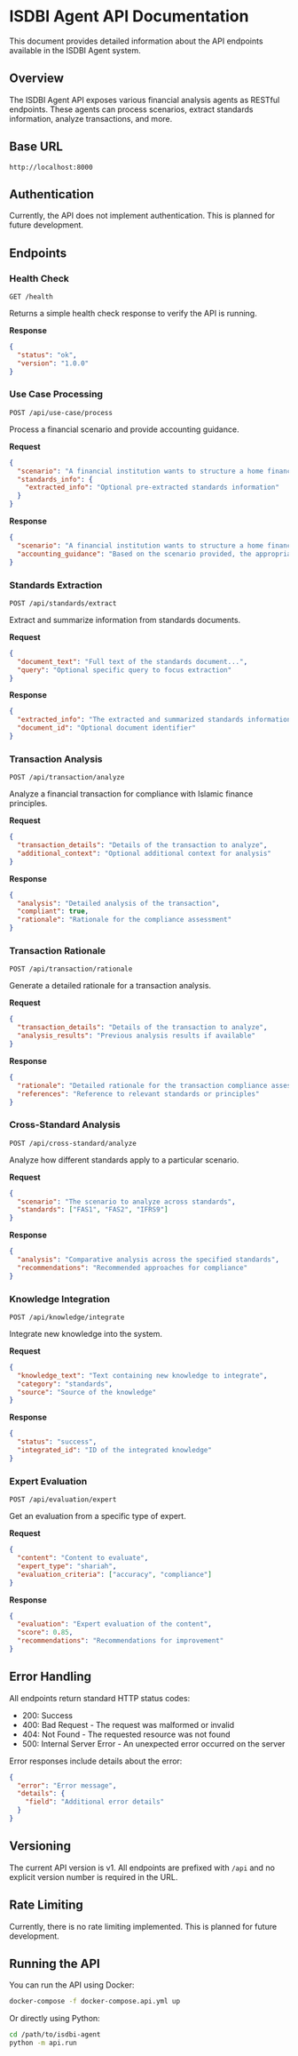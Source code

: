 # ISDBI Agent API Documentation

This document provides detailed information about the API endpoints available in the ISDBI Agent system.

## Overview

The ISDBI Agent API exposes various financial analysis agents as RESTful endpoints. These agents can process scenarios, extract standards information, analyze transactions, and more.

## Base URL

```
http://localhost:8000
```

## Authentication

Currently, the API does not implement authentication. This is planned for future development.

## Endpoints

### Health Check

```
GET /health
```

Returns a simple health check response to verify the API is running.

**Response**
```json
{
  "status": "ok",
  "version": "1.0.0"
}
```

### Use Case Processing

```
POST /api/use-case/process
```

Process a financial scenario and provide accounting guidance.

**Request**
```json
{
  "scenario": "A financial institution wants to structure a home financing product using the diminishing musharakah contract...",
  "standards_info": {
    "extracted_info": "Optional pre-extracted standards information"
  }
}
```

**Response**
```json
{
  "scenario": "A financial institution wants to structure a home financing product...",
  "accounting_guidance": "Based on the scenario provided, the appropriate accounting treatment would be..."
}
```

### Standards Extraction

```
POST /api/standards/extract
```

Extract and summarize information from standards documents.

**Request**
```json
{
  "document_text": "Full text of the standards document...",
  "query": "Optional specific query to focus extraction"
}
```

**Response**
```json
{
  "extracted_info": "The extracted and summarized standards information",
  "document_id": "Optional document identifier"
}
```

### Transaction Analysis

```
POST /api/transaction/analyze
```

Analyze a financial transaction for compliance with Islamic finance principles.

**Request**
```json
{
  "transaction_details": "Details of the transaction to analyze",
  "additional_context": "Optional additional context for analysis"
}
```

**Response**
```json
{
  "analysis": "Detailed analysis of the transaction",
  "compliant": true,
  "rationale": "Rationale for the compliance assessment"
}
```

### Transaction Rationale

```
POST /api/transaction/rationale
```

Generate a detailed rationale for a transaction analysis.

**Request**
```json
{
  "transaction_details": "Details of the transaction to analyze",
  "analysis_results": "Previous analysis results if available"
}
```

**Response**
```json
{
  "rationale": "Detailed rationale for the transaction compliance assessment",
  "references": "Reference to relevant standards or principles"
}
```

### Cross-Standard Analysis

```
POST /api/cross-standard/analyze
```

Analyze how different standards apply to a particular scenario.

**Request**
```json
{
  "scenario": "The scenario to analyze across standards",
  "standards": ["FAS1", "FAS2", "IFRS9"]
}
```

**Response**
```json
{
  "analysis": "Comparative analysis across the specified standards",
  "recommendations": "Recommended approaches for compliance"
}
```

### Knowledge Integration

```
POST /api/knowledge/integrate
```

Integrate new knowledge into the system.

**Request**
```json
{
  "knowledge_text": "Text containing new knowledge to integrate",
  "category": "standards",
  "source": "Source of the knowledge"
}
```

**Response**
```json
{
  "status": "success",
  "integrated_id": "ID of the integrated knowledge"
}
```

### Expert Evaluation

```
POST /api/evaluation/expert
```

Get an evaluation from a specific type of expert.

**Request**
```json
{
  "content": "Content to evaluate",
  "expert_type": "shariah",
  "evaluation_criteria": ["accuracy", "compliance"]
}
```

**Response**
```json
{
  "evaluation": "Expert evaluation of the content",
  "score": 0.85,
  "recommendations": "Recommendations for improvement"
}
```

## Error Handling

All endpoints return standard HTTP status codes:

- 200: Success
- 400: Bad Request - The request was malformed or invalid
- 404: Not Found - The requested resource was not found
- 500: Internal Server Error - An unexpected error occurred on the server

Error responses include details about the error:

```json
{
  "error": "Error message",
  "details": {
    "field": "Additional error details"
  }
}
```

## Versioning

The current API version is v1. All endpoints are prefixed with `/api` and no explicit version number is required in the URL.

## Rate Limiting

Currently, there is no rate limiting implemented. This is planned for future development.

## Running the API

You can run the API using Docker:

```bash
docker-compose -f docker-compose.api.yml up
```

Or directly using Python:

```bash
cd /path/to/isdbi-agent
python -m api.run
```
